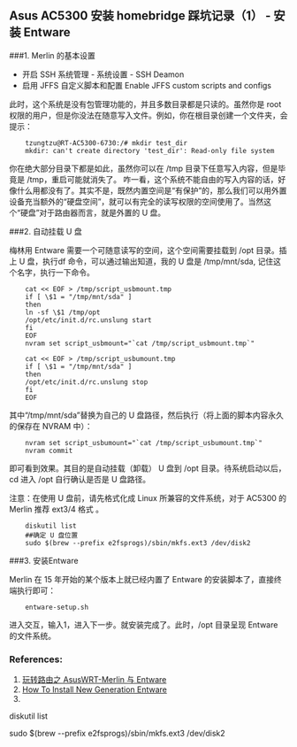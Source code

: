 
## Asus AC5300 安装 homebridge 踩坑记录（1） - 安装 Entware

###1. Merlin 的基本设置

+ 开启 SSH
    系统管理 - 系统设置 - SSH Deamon
+ 启用 JFFS 自定义脚本和配置
    Enable JFFS custom scripts and configs

此时，这个系统是没有包管理功能的，并且多数目录都是只读的。虽然你是 root 权限的用户，但是你没法在随意写入文件。例如，你在根目录创建一个文件夹，会提示：

        tzungtzu@RT-AC5300-6730:/# mkdir test_dir
        mkdir: can't create directory 'test_dir': Read-only file system

你在绝大部分目录下都是如此，虽然你可以在 /tmp 目录下任意写入内容，但是毕竟是 /tmp，重启可能就消失了。
咋一看，这个系统不能自由的写入内容的话，好像什么用都没有了。其实不是，既然内置空间是“有保护”的，那么我们可以用外置设备充当额外的“硬盘空间”，就可以有完全的读写权限的空间使用了。当然这个“硬盘”对于路由器而言，就是外置的 U 盘。


###2. 自动挂载 U 盘

梅林用 Entware 需要一个可随意读写的空间，这个空间需要挂载到 /opt 目录。插上 U 盘，执行df 命令，可以通过输出知道，我的 U 盘是 /tmp/mnt/sda, 记住这个名字，执行一下命令。

        cat << EOF > /tmp/script_usbmount.tmp
        if [ \$1 = "/tmp/mnt/sda" ]
        then
        ln -sf \$1 /tmp/opt
        /opt/etc/init.d/rc.unslung start
        fi
        EOF
        nvram set script_usbmount="`cat /tmp/script_usbmount.tmp`"

        cat << EOF > /tmp/script_usbumount.tmp
        if [ \$1 = "/tmp/mnt/sda" ]
        then
        /opt/etc/init.d/rc.unslung stop
        fi
        EOF

其中“/tmp/mnt/sda”替换为自己的 U 盘路径，然后执行（将上面的脚本内容永久的保存在 NVRAM 中）：

        nvram set script_usbumount="`cat /tmp/script_usbumount.tmp`"
        nvram commit 

即可看到效果。其目的是自动挂载（卸载） U 盘到 /opt 目录。待系统启动以后，cd 进入 /opt 自行确认是否是 U 盘路径。

注意：在使用 U 盘前，请先格式化成 Linux 所兼容的文件系统，对于 AC5300 的 Merlin 推荐 ext3/4 格式 。

        diskutil list
        ##确定 U 盘位置
        sudo $(brew --prefix e2fsprogs)/sbin/mkfs.ext3 /dev/disk2


###3. 安装Entware

Merlin 在 15 年开始的某个版本上就已经内置了 Entware 的安装脚本了，直接终端执行即可：

        entware-setup.sh

进入交互，输入1，进入下一步。就安装完成了。此时，/opt 目录呈现 Entware 的文件系统。

### References:
1. [玩转路由之 AsusWRT-Merlin 与 Entware](https://blog.bluerain.io/p/AsusWRT-Merlin.html)
2. [How To Install New Generation Entware](https://www.hqt.ro/how-to-install-new-generation-entware/)
3. 




diskutil list

sudo $(brew --prefix e2fsprogs)/sbin/mkfs.ext3 /dev/disk2